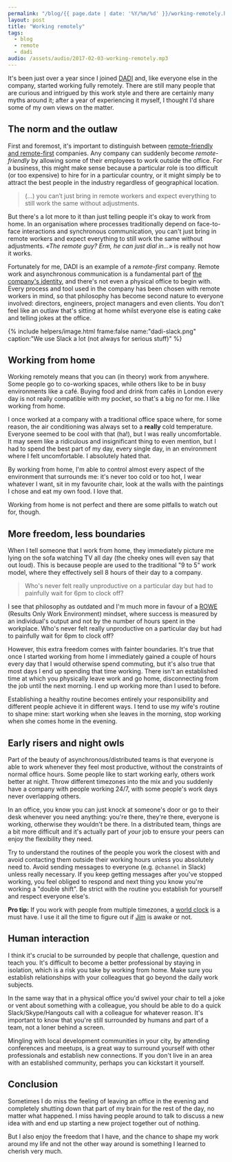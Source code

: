 ```yaml
---
permalink: "/blog/{{ page.date | date: '%Y/%m/%d' }}/working-remotely.html"
layout: post
title: "Working remotely"
tags:
  - blog
  - remote
  - dadi
audio: /assets/audio/2017-02-03-working-remotely.mp3
---
```


It's been just over a year since I joined [DADI](https://dadi.tech) and, like everyone else in the company, started working fully remotely. There are still many people that are curious and intrigued by this work style and there are certainly many myths around it; after a year of experiencing it myself, I thought I'd share some of my own views on the matter.<!--more-->

## The norm and the outlaw

First and foremost, it's important to distinguish between [remote-friendly and remote-first](https://zachholman.com/posts/remote-first/) companies. Any company can suddenly become _remote-friendly_ by allowing some of their employees to work outside the office. For a business, this might make sense because a particular role is too difficult (or too expensive) to hire for in a particular country, or it might simply be to attract the best people in the industry regardless of geographical location.

> (...) you can’t just bring in remote workers and expect everything to still work the same without adjustments.

But there's a lot more to it than just telling people it's okay to work from home. In an organisation where processes traditionally depend on face-to-face interactions and synchronous communication, you can't just bring in remote workers and expect everything to still work the same without adjustments. _«The remote guy? Erm, he can just dial in...»_ is really not how it works.

Fortunately for me, DADI is an example of a _remote-first_ company. Remote work and asynchronous communication is a fundamental part of [the company's identity](https://dadi.tech/careers/), and there's not even a physical office to begin with. Every process and tool used in the company has been chosen with remote workers in mind, so that philosophy has become second nature to everyone involved: directors, engineers, project managers and even clients. You don't feel like an outlaw that's sitting at home whilst everyone else is eating cake and telling jokes at the office.

{% include helpers/image.html frame:false name:"dadi-slack.png" caption:"We use Slack a lot (not always for serious stuff)" %}

## Working from home

Working remotely means that you can (in theory) work from anywhere. Some people go to co-working spaces, while others like to be in busy environments like a café. Buying food and drink from cafés in London every day is not really compatible with my pocket, so that's a big _no_ for me. I like working from home.

I once worked at a company with a traditional office space where, for some reason, the air conditioning was always set to a **really** cold temperature. Everyone seemed to be cool with that (ha!), but I was really uncomfortable. It may seem like a ridiculous and insignificant thing to even mention, but I had to spend the best part of my day, every single day, in an environment where I felt uncomfortable. I absolutely hated that.

By working from home, I'm able to control almost every aspect of the environment that surrounds me: it's never too cold or too hot, I wear whatever I want, sit in my favourite chair, look at the walls with the paintings I chose and eat my own food. I love that.

Working from home is not perfect and there are some pitfalls to watch out for, though.

## More freedom, less boundaries

When I tell someone that I work from home, they immediately picture me lying on the sofa watching TV all day (the cheeky ones will even say that out loud). This is because people are used to the traditional "9 to 5" work model, where they effectively sell 8 hours of their day to a company.

> Who's never felt really unproductive on a particular day but had to painfully wait for 6pm to clock off?

I see that philosophy as outdated and I'm much more in favour of a [ROWE](https://en.wikipedia.org/wiki/ROWE) (Results Only Work Environment) mindset, where success is measured by an individual's output and not by the number of hours spent in the workplace. Who's never felt really unproductive on a particular day but had to painfully wait for 6pm to clock off?

However, this extra freedom comes with fainter boundaries. It's true that once I started working from home I immediately gained a couple of hours every day that I would otherwise spend commuting, but it's also true that most days I end up spending that time working. There isn't an established time at which you physically leave work and go home, disconnecting from the job until the next morning. I end up working more than I used to before.

Establishing a healthy routine becomes entirely your responsibility and different people achieve it in different ways. I tend to use my wife's routine to shape mine: start working when she leaves in the morning, stop working when she comes home in the evening.

## Early risers and night owls

Part of the beauty of asynchronous/distributed teams is that everyone is able to work whenever they feel most productive, without the constraints of normal office hours. Some people like to start working early, others work better at night. Throw different timezones into the mix and you suddenly have a company with people working 24/7, with some people's work days never overlapping others.

In an office, you know you can just knock at someone's door or go to their desk whenever you need anything: you're there, they're there, everyone is working, otherwise they wouldn't be there. In a distributed team, things are a bit more difficult and it's actually part of _your_ job to ensure your peers can enjoy the flexibility they need.

Try to understand the routines of the people you work the closest with and avoid contacting them outside their working hours unless you absolutely need to. Avoid sending messages to everyone (e.g. `@channel` in Slack) unless really necessary. If you keep getting messages after you've stopped working, you feel obliged to respond and next thing you know you're working a "double shift". Be strict with the routine you establish for yourself and respect everyone else's.

**Pro tip:** If you work with people from multiple timezones, a [world clock](https://itunes.apple.com/gb/app/status-clock/id552792489?mt=12) is a must have. I use it all the time to figure out if [Jim](https://github.com/jimlambie) is awake or not.

## Human interaction

I think it's crucial to be surrounded by people that challenge, question and teach you. It's difficult to become a better professional by staying in isolation, which is a risk you take by working from home. Make sure you establish relationships with your colleagues that go beyond the daily work subjects.

In the same way that in a physical office you'd swivel your chair to tell a joke or vent about something with a colleague, you should be able to do a quick Slack/Skype/Hangouts call with a colleague for whatever reason. It's important to know that you're still surrounded by humans and part of a team, not a loner behind a screen.

Mingling with local development communities in your city, by attending conferences and meetups, is a great way to surround yourself with other professionals and establish new connections. If you don't live in an area with an established community, perhaps you can kickstart it yourself.

## Conclusion

Sometimes I do miss the feeling of leaving an office in the evening and completely shutting down that part of my brain for the rest of the day, no matter what happened. I miss having people around to talk to discuss a new idea with and end up starting a new project together out of nothing.

But I also enjoy the freedom that I have, and the chance to shape my work around my life and not the other way around is something I learned to cherish very much.<!--tomb-->
